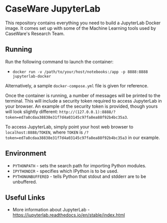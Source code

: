# CaseWare JupyterLab

This repository contains everything you need to build a JupyterLab Docker image. It comes set up with some of the Machine Learning tools used by CaseWare's Research Team.

## Running

Run the following command to launch the container: 
- `docker run -v /path/to/your/host/notebooks:/app -p 8888:8888 jupyterlab-docker`

Alternatively, a sample `docker-compose.yml` file is given for reference.

Once the container is running, a number of messages will be printed to the terminal. This will include a security
token required to access JupyterLab in your browser. An example of the security token is provided, though yours will 
look slightly different: `http://(127.0.0.1):8888/?token=ed7a8cdaa38838e31f7d4a03145c97fa8ea88f92b4bc35a3`.

To access JupyterLab, simply point your host web browser to `localhost:8888/TOKEN`, where `TOKEN` is `/?token=ed7a8cdaa38838e31f7d4a03145c97fa8ea88f92b4bc35a3` in our example.

## Environment

 - `PYTHONPATH` - sets the search path for importing Python modules.
 - `IPYTHONDIR` - specifies which IPython is to be used.
 - `PYTHONUNBUFFERED` - tells Python that stdout and stdderr are to be unbuffered.

## Useful Links
 - More information about JupyterLab - https://jupyterlab.readthedocs.io/en/stable/index.html


